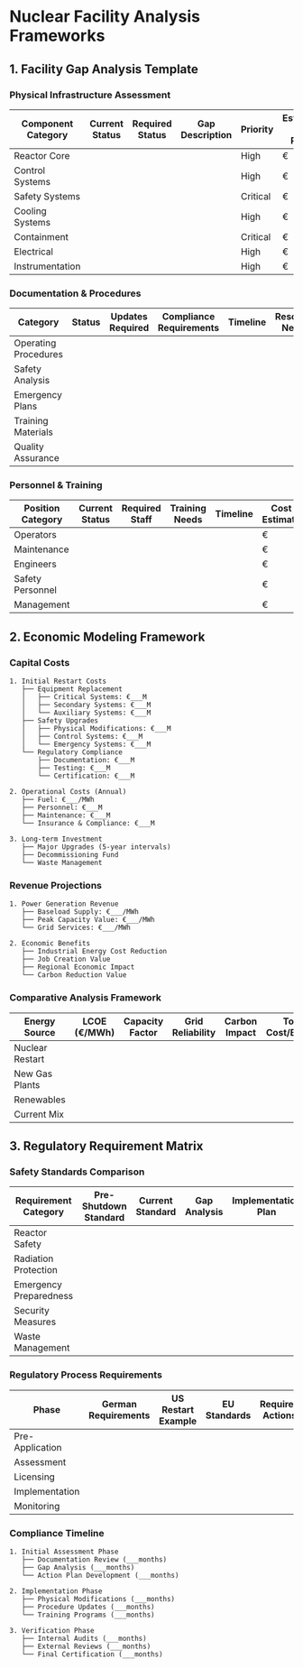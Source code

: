 # Nuclear Facility Analysis Frameworks

## 1. Facility Gap Analysis Template

### Physical Infrastructure Assessment
| Component Category | Current Status | Required Status | Gap Description | Priority | Estimated Cost Range |
|-------------------|----------------|-----------------|-----------------|----------|---------------------|
| Reactor Core      |                |                 |                 | High     | €                   |
| Control Systems   |                |                 |                 | High     | €                   |
| Safety Systems    |                |                 |                 | Critical | €                   |
| Cooling Systems   |                |                 |                 | High     | €                   |
| Containment       |                |                 |                 | Critical | €                   |
| Electrical        |                |                 |                 | High     | €                   |
| Instrumentation   |                |                 |                 | High     | €                   |

### Documentation & Procedures
| Category | Status | Updates Required | Compliance Requirements | Timeline | Resource Needs |
|----------|--------|------------------|------------------------|----------|----------------|
| Operating Procedures |              |                    |                        |          |                |
| Safety Analysis      |              |                    |                        |          |                |
| Emergency Plans      |              |                    |                        |          |                |
| Training Materials   |              |                    |                        |          |                |
| Quality Assurance    |              |                    |                        |          |                |

### Personnel & Training
| Position Category | Current Status | Required Staff | Training Needs | Timeline | Cost Estimate |
|-------------------|----------------|----------------|----------------|----------|---------------|
| Operators         |                |                |                |          | €             |
| Maintenance       |                |                |                |          | €             |
| Engineers         |                |                |                |          | €             |
| Safety Personnel  |                |                |                |          | €             |
| Management        |                |                |                |          | €             |

## 2. Economic Modeling Framework

### Capital Costs
```
1. Initial Restart Costs
   ├── Equipment Replacement
   │   ├── Critical Systems: €___M
   │   ├── Secondary Systems: €___M
   │   └── Auxiliary Systems: €___M
   ├── Safety Upgrades
   │   ├── Physical Modifications: €___M
   │   ├── Control Systems: €___M
   │   └── Emergency Systems: €___M
   └── Regulatory Compliance
       ├── Documentation: €___M
       ├── Testing: €___M
       └── Certification: €___M

2. Operational Costs (Annual)
   ├── Fuel: €___/MWh
   ├── Personnel: €___M
   ├── Maintenance: €___M
   └── Insurance & Compliance: €___M

3. Long-term Investment
   ├── Major Upgrades (5-year intervals)
   ├── Decommissioning Fund
   └── Waste Management
```

### Revenue Projections
```
1. Power Generation Revenue
   ├── Baseload Supply: €___/MWh
   ├── Peak Capacity Value: €___/MWh
   └── Grid Services: €___/MWh

2. Economic Benefits
   ├── Industrial Energy Cost Reduction
   ├── Job Creation Value
   ├── Regional Economic Impact
   └── Carbon Reduction Value
```

### Comparative Analysis Framework
| Energy Source | LCOE (€/MWh) | Capacity Factor | Grid Reliability | Carbon Impact | Total Cost/Benefit |
|--------------|--------------|-----------------|------------------|---------------|-------------------|
| Nuclear Restart |            |                 |                  |               |                   |
| New Gas Plants  |            |                 |                  |               |                   |
| Renewables      |            |                 |                  |               |                   |
| Current Mix     |            |                 |                  |               |                   |

## 3. Regulatory Requirement Matrix

### Safety Standards Comparison
| Requirement Category | Pre-Shutdown Standard | Current Standard | Gap Analysis | Implementation Plan |
|---------------------|----------------------|------------------|--------------|-------------------|
| Reactor Safety        |                      |                  |              |                   |
| Radiation Protection  |                      |                  |              |                   |
| Emergency Preparedness|                      |                  |              |                   |
| Security Measures     |                      |                  |              |                   |
| Waste Management      |                      |                  |              |                   |

### Regulatory Process Requirements
| Phase | German Requirements | US Restart Example | EU Standards | Required Actions |
|-------|-------------------|-------------------|---------------|-----------------|
| Pre-Application |                   |                   |               |                |
| Assessment      |                   |                   |               |                |
| Licensing       |                   |                   |               |                |
| Implementation  |                   |                   |               |                |
| Monitoring      |                   |                   |               |                |

### Compliance Timeline
```
1. Initial Assessment Phase
   ├── Documentation Review (___months)
   ├── Gap Analysis (___months)
   └── Action Plan Development (___months)

2. Implementation Phase
   ├── Physical Modifications (___months)
   ├── Procedure Updates (___months)
   └── Training Programs (___months)

3. Verification Phase
   ├── Internal Audits (___months)
   ├── External Reviews (___months)
   └── Final Certification (___months)
```
